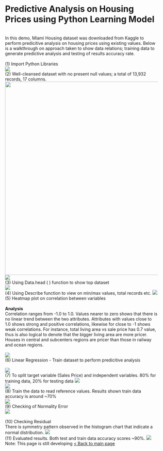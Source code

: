 # Predictive Analysis on Housing Prices using Python Learning Model

<br>
In this demo, Miami Housing dataset was downloaded from Kaggle to perform predicitive analysis on housing prices using existing values. Below is a walkthrough on approach taken to show data relations; training data to generate predictive analysis and testing of results accuracy rate.
<br>
<br>
(1) Import Python Libraries <br>
<img src="https://github.com/hueeylow/python/blob/main/01_import_lib_csv.gif">
<br>
(2) Well-cleansed dataset with no present null values; a total of 13,932 records, 17 columns.
<img src="https://github.com/hueeylow/python/blob/main/02_check_null_viewshape.gif" width="635">
<img src="https://github.com/hueeylow/python/blob/main/04_check_missing_values.gif">
<br>
(3) Using Data.head ( ) function to show top dataset
<br>
<img src="https://github.com/hueeylow/python/blob/main/03_view_head_dataset.gif">
<br>
(4) Using Describe function to view on min/max values, total records etc.
<img src="https://github.com/hueeylow/python/blob/main/05_describe_corr.gif">
<br>
(5) Heatmap plot on correlation between variables
<br>
<br>
<b>Analysis </b><br>
Correlation ranges from -1.0 to 1.0. Values nearer to zero shows that there is no linear trend between the two attributes. Attributes with values close to 1.0 shows strong and positive correlations, likewise for close to -1 shows weak correlations. For instance, total living area vs sale price has 0.7 value, thus is also logical to denote that the bigger living area are more pricer. Houses in central and subcenters regions are pricer than those in railway and ocean regions. <br>
<br>
<img src="https://github.com/hueeylow/python/blob/main/06_heatmap_1.gif">
<br>
(6) Linear Regression - Train dataset to perform predicitive analysis<br>
<br>
<img src="https://github.com/hueeylow/python/blob/main/07_linear_regression.gif">
<br>
(7) To split target variable (Sales Price) and independent variables. 80% for training data, 20% for testing data
<img src="https://github.com/hueeylow/python/blob/main/07_split data.gif"><br>

<img src="https://github.com/hueeylow/python/blob/main/08_coeff.gif">
<br>
(8) Train the data to read reference values. Results shown train data accuracy is around ~70%  <br>
<img src="https://github.com/hueeylow/python/blob/main/09_train_data.gif">
<br>
(9) Checking of Normality Error <br>
<img src="https://github.com/hueeylow/python/blob/main/10_normality_error.gif"><br> <br>
(10) Checking Residual <br> There is symmetry pattern observed in the histogram chart that indicate a normal distribution.
<img src="https://github.com/hueeylow/python/blob/main/11_residuals.gif">
<br>
(11) Evaluated results. Both test and train data accuracy scores ~90%.
<img src="https://github.com/hueeylow/python/blob/main/12_predict_test_data_evaluation.gif">
<br>
Note: This page is still developing
<a href="https://github.com/hueeylow"> < Back to main page </a>
